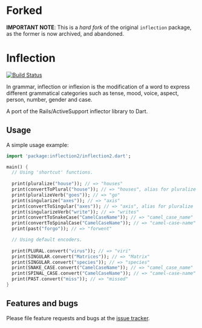 # Forked
**IMPORTANT NOTE**: This is a *hard fork* of the original `inflection` package,
as the former is now archived, and abandoned.

# Inflection

[![Build Status](https://travis-ci.org/thosakwe/dart-inflection.svg)](https://travis-ci.org/thosakwe/dart-inflection)

In grammar, inflection or inflexion is the modification of a word to express 
different grammatical categories such as tense, mood, voice, aspect, person, 
number, gender and case.

A port of the Rails/ActiveSupport inflector library to Dart.

## Usage

A simple usage example:

```dart
import 'package:inflection2/inflection2.dart';

main() {
  // Using 'shortcut' functions.
  
  print(pluralize("house")); // => "houses"
  print(convertToPlural("house")); // => "houses", alias for pluralize
  print(pluralizeVerb("goes")); // => "go"
  print(singularize("axes")); // => "axis"
  print(convertToSingular("axes")); // => "axis", alias for pluralize
  print(singularizeVerb("write")); // => "writes"
  print(convertToSnakeCase("CamelCaseName")); // => "camel_case_name"
  print(convertToSpinalCase("CamelCaseName")); // => "camel-case-name"
  print(past("forgo")); // => "forwent"

  // Using default encoders.
  
  print(PLURAL.convert("virus")); // => "viri"
  print(SINGULAR.convert("Matrices")); // => "Matrix"
  print(SINGULAR.convert("species")); // => "species"
  print(SNAKE_CASE.convert("CamelCaseName")); // => "camel_case_name"
  print(SPINAL_CASE.convert("CamelCaseName")); // => "camel-case-name"
  print(PAST.convert("miss")); // => "missed"
}
```

## Features and bugs

Please file feature requests and bugs at the 
[issue tracker](https://github.com/thosakwe/dart-inflection/issues).
